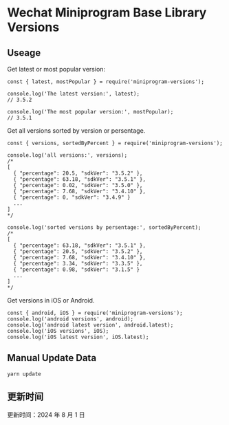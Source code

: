 
# Wechat Miniprogram Base Library Versions

## Useage

Get latest or most popular version:

```;
const { latest, mostPopular } = require('miniprogram-versions');

console.log('The latest version:', latest);
// 3.5.2

console.log('The most popular version:', mostPopular);
// 3.5.1

```

Get all versions sorted by version or persentage.

```
const { versions, sortedByPercent } = require('miniprogram-versions');

console.log('all versions:', versions);
/*
[
  { "percentage": 20.5, "sdkVer": "3.5.2" },
  { "percentage": 63.18, "sdkVer": "3.5.1" },
  { "percentage": 0.02, "sdkVer": "3.5.0" },
  { "percentage": 7.68, "sdkVer": "3.4.10" },
  { "percentage": 0, "sdkVer": "3.4.9" }
  ...
]
*/

console.log('sorted versions by persentage:', sortedByPercent);
/*
[
  { "percentage": 63.18, "sdkVer": "3.5.1" },
  { "percentage": 20.5, "sdkVer": "3.5.2" },
  { "percentage": 7.68, "sdkVer": "3.4.10" },
  { "percentage": 3.34, "sdkVer": "3.3.5" },
  { "percentage": 0.98, "sdkVer": "3.1.5" }
  ...
]
*/
```

Get versions in iOS or Android.

```
const { android, iOS } = require('miniprogram-versions');
console.log('android versions', android);
console.log('android latest version', android.latest);
console.log('iOS versions', iOS);
console.log('iOS latest version', iOS.latest);
```

## Manual Update Data

```
yarn update
```

## 更新时间

更新时间：2024 年 8 月 1 日
